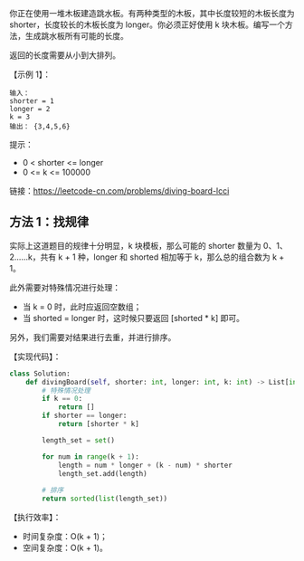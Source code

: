 你正在使用一堆木板建造跳水板。有两种类型的木板，其中长度较短的木板长度为 shorter，长度较长的木板长度为 longer。你必须正好使用 k 块木板。编写一个方法，生成跳水板所有可能的长度。

返回的长度需要从小到大排列。

【示例 1】：
```
输入：
shorter = 1
longer = 2
k = 3
输出： {3,4,5,6}
```

提示：
- 0 < shorter <= longer
- 0 <= k <= 100000

链接：https://leetcode-cn.com/problems/diving-board-lcci

## 方法 1：找规律
实际上这道题目的规律十分明显，k 块模板，那么可能的 shorter 数量为 0、1、2......k，共有 k + 1 种，longer 和 shorted 相加等于 k，那么总的组合数为 k + 1。

此外需要对特殊情况进行处理：
- 当 k = 0 时，此时应返回空数组；
- 当 shorted = longer 时，这时候只要返回 [shorted * k] 即可。

另外，我们需要对结果进行去重，并进行排序。

【实现代码】：
```python
class Solution:
    def divingBoard(self, shorter: int, longer: int, k: int) -> List[int]:
        # 特殊情况处理
        if k == 0:
            return []
        if shorter == longer:
            return [shorter * k]

        length_set = set()

        for num in range(k + 1):
            length = num * longer + (k - num) * shorter
            length_set.add(length)
        
        # 排序
        return sorted(list(length_set))

```

【执行效率】：
- 时间复杂度：O(k + 1)；
- 空间复杂度：O(k + 1)。

